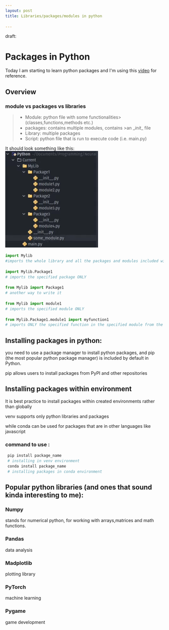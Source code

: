 ```yaml
---
layout: post
title: Libraries/packages/modules in python

---
```


draft:
# Packages in Python

Today I am starting to learn python packages and I'm using this [video](https://youtu.be/GUXxLy68EF8) for reference.

## Overview

### module vs packages vs libraries

> - Module: python file with some functionalities>(classes,functions,methods etc.)  
> - packages: contains multiple modules, contains >an \__init__ file
> - Library: multiple packages   
> - Script:     python file that is run to execute code (i.e. main.py)

It should look something like this:
![structure](/images/packages/structure.png)

```python
import Mylib 
#imports the whole library and all the packages and modules included within that library

import Mylib.Package1 
# imports the specified package ONLY

from Mylib import Package1 
# another way to write it

from Mylib import module1 
# imports the specified module ONLY

from Mylib.Package1.module1 import myfunction1
# imports ONLY the specified function in the specified module from the specified package
```
## Installing packages in python:

you need to use a package manager to install python packages, and pip (the most popular python package manager) is included by default in Python. 

pip allows users to install packages from PyPI and other repositories

## Installing packages within environment

It is best practice to install packages within created environments rather than globally

venv supports only python libraries and packages

while conda can be used for packages that are in other languages like javascript 

### command to use :

```bash
 pip install package_name 
 # installing in venv environment
 conda install package_name 
 # installing packages in conda environment
```

## Popular python libraries (and ones that sound kinda interesting to me):

### Numpy
stands for numerical python, for working with arrays,matrices and math functions.

### Pandas
data analysis
### Madplotlib
plotting library
### PyTorch
machine learning
### Pygame
game development